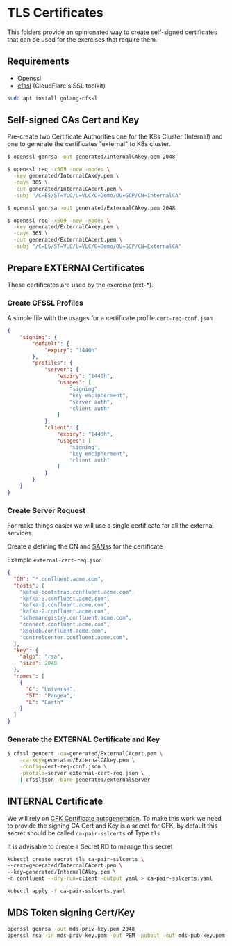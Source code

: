 # TLS Certificates

This folders provide an opinionated way to create self-signed certificates that can be used for the exercises that require them.

## Requirements

- Openssl
- [cfssl](https://cfssl.org/) (CloudFlare's SSL toolkit)

```bash
sudo apt install golang-cfssl 
```

## Self-signed CAs Cert and Key

Pre-create two Certificate Authorities one for the K8s Cluster (Internal) and one to generate the certificates "external" to K8s cluster.

```bash
$ openssl genrsa -out generated/InternalCAkey.pem 2048

$ openssl req -x509 -new -nodes \
  -key generated/InternalCAkey.pem \
  -days 365 \
  -out generated/InternalCAcert.pem \
  -subj "/C=ES/ST=VLC/L=VLC/O=Demo/OU=GCP/CN=InternalCA"

$ openssl genrsa -out generated/ExternalCAkey.pem 2048

$ openssl req -x509 -new -nodes \
  -key generated/ExternalCAkey.pem \
  -days 365 \
  -out generated/ExternalCAcert.pem \
  -subj "/C=ES/ST=VLC/L=VLC/O=Demo/OU=GCP/CN=ExternalCA"
```

## Prepare EXTERNAl Certificates

These certificates are used by the exercise (ext-*).

### Create CFSSL Profiles

A simple file with the usages for a certificate profile `cert-req-conf.json`

```json
{
    "signing": {
        "default": {
            "expiry": "1440h"
        },
        "profiles": {
            "server": {
                "expiry": "1440h",
                "usages": [
                    "signing",
                    "key encipherment",
                    "server auth",
                    "client auth"
                ]
            },
            "client": {
                "expiry": "1440h",
                "usages": [
                    "signing",
                    "key encipherment",
                    "client auth"
                ]
            }
        }
    }
}
```

### Create Server Request

For make things easier we will use a single certificate for all the external services.

Create a defining the CN and [SANs](https://docs.confluent.io/operator/current/co-network-encryption.html#define-san)s for the certificate

Example `external-cert-req.json`

```json
{
  "CN": "*.confluent.acme.com",
  "hosts": [
    "kafka-bootstrap.confluent.acme.com",
    "kafka-0.confluent.acme.com",
    "kafka-1.confluent.acme.com",
    "kafka-2.confluent.acme.com",
    "schemaregistry.confluent.acme.com",
    "connect.confluent.acme.com",
    "ksqldb.confluent.acme.com",
    "controlcenter.confluent.acme.com",
  ],
  "key": {
    "algo": "rsa",
    "size": 2048
  },
  "names": [
    {
      "C": "Universe",
      "ST": "Pangea",
      "L": "Earth"
    }
  ]
}
```

### Generate the EXTERNAL Certificate and Key

```bash
$ cfssl gencert -ca=generated/ExternalCAcert.pem \
    -ca-key=generated/ExternalCAkey.pem \
    -config=cert-req-conf.json \
    -profile=server external-cert-req.json \
    | cfssljson -bare generated/externalServer
```

## INTERNAL Certificate

We will rely on [CFK Certificate autogeneration](https://docs.confluent.io/operator/current/co-network-encryption.html#auto-generated-tls-certificates). To make this work we need to provide the signing CA Cert and Key is a secret for CFK, by default this secret should be called `ca-pair-sslcerts` of Type `tls`

It is advisable to create a Secret RD to manage this secret

```bash
kubectl create secret tls ca-pair-sslcerts \
--cert=generated/InternalCAcert.pem \
--key=generated/InternalCAkey.pem \
-n confluent --dry-run=client -output yaml > ca-pair-sslcerts.yaml

kubectl apply -f ca-pair-sslcerts.yaml
```

## MDS Token signing Cert/Key

```bash
openssl genrsa -out mds-priv-key.pem 2048
openssl rsa -in mds-priv-key.pem -out PEM -pubout -out mds-pub-key.pem
```
